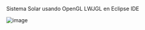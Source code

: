 Sistema Solar usando OpenGL LWJGL en Eclipse IDE

![image](https://github.com/user-attachments/assets/8044be81-da3b-4b20-bfd7-d062e50963a9)

